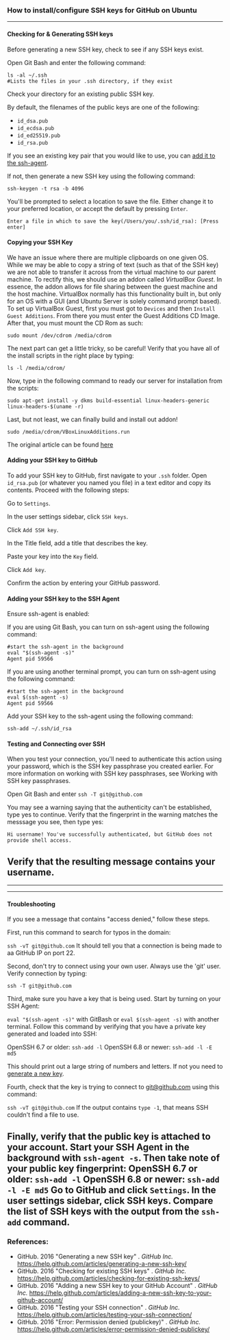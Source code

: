 ### How to install/configure SSH keys for GitHub on Ubuntu
----
#### Checking for & Generating SSH keys
<a name="generate-key"></a>

Before generating a new SSH key,  check to see if any SSH keys exist.

Open Git Bash and enter the following command:

    ls -al ~/.ssh
    #Lists the files in your .ssh directory, if they exist

Check your directory for an existing public SSH key.

By default, the filenames of the public keys are one of the following:

* `id_dsa.pub`
* `id_ecdsa.pub`
* `id_ed25519.pub`
* `id_rsa.pub`

If you see an existing key pair that you would like to use, you can [add it to the ssh-agent](#add-key-to-agent).

If not, then generate a new SSH key using the following command:

    ssh-keygen -t rsa -b 4096

You'll be prompted to select a location to save the file.  Either change it to your preferred location, or accept the default  by pressing `Enter`.

    Enter a file in which to save the key(/Users/you/.ssh/id_rsa): [Press enter]
    
#### Copying your SSH Key

<!-- Should this be a separate article? Seems like the issue of accessing host machine files is a more general issue. -->
We have an issue where there are multiple clipboards on one given OS. While we may be able to copy a string of text (such as that of the SSH key) we are not able to transfer it across from the virtual machine to our parent machine. To rectify this, we should use an addon called *VirtualBox Guest*. In essence, the addon allows for file sharing between the guest machine and the host machine. VirtualBox normally has this functionality built in, but only for an OS with a GUI (and Ubuntu Server is solely command prompt based). To set up VirtualBox Guest, first you must got to `Devices` and then `Install Guest Additions`. From there you must enter the Guest Additions CD Image. After that, you must mount the CD Rom as such:

    sudo mount /dev/cdrom /media/cdrom
    
The next part can get a little tricky, so be careful! Verify that you have all of the install scripts in the right place by typing:

    ls -l /media/cdrom/
    
Now, type in the following command to ready our server for installation from the scripts:

    sudo apt-get install -y dkms build-essential linux-headers-generic linux-headers-$(uname -r)
    
Last, but not least, we can finally build and install out addon!

    sudo /media/cdrom/VBoxLinuxAdditions.run
    
The original article can be found [here](http://en.ig.ma/notebook/2012/virtualbox-guest-additions-on-ubuntu-server)
#### Adding your SSH key to GitHub

To add your SSH key to GitHub, first navigate to your `.ssh` folder. Open `id_rsa.pub` (or whatever you named you file) in a text editor and copy its contents. Proceed with the following steps:

Go to `Settings`.

In the user settings sidebar, click `SSH keys`.

Click `Add SSH key`.

In the Title field, add a title that describes the key.

Paste your key into the `Key` field.

Click `Add key`.

Confirm the action by entering your GitHub password.


#### Adding your SSH key to the SSH Agent
<a name="add-key-to-agent"></a>

Ensure ssh-agent is enabled:

If you are using Git Bash, you can turn on ssh-agent using the following command:

    #start the ssh-agent in the background
    eval "$(ssh-agent -s)"
    Agent pid 59566

If you are using another terminal prompt, you can turn on ssh-agent using the following command: 

    #start the ssh-agent in the background
    eval $(ssh-agent -s)
    Agent pid 59566

Add your SSH key to the ssh-agent using the following command:

    ssh-add ~/.ssh/id_rsa


#### Testing and Connecting over SSH

When you test your connection, you'll need to authenticate this action using your password, which is the SSH key passphrase you created earlier. For more information on working with SSH key passphrases, see Working with SSH key passphrases.

Open Git Bash and enter `ssh -T git@github.com`

You may see a warning saying that the authenticity can't be established, type yes to continue.
Verify that the fingerprint in the warning matches the messsage you see, then type yes:

```
Hi username! You've successfully authenticated, but GitHub does not
provide shell access.
```
Verify that the resulting message contains your username. 
----
----
----
#### Troubleshooting
If you see a message that contains "access denied," follow these steps.

First, run this command to search for typos in the domain:

`ssh -vT git@github.com`
It should tell you that a connection is being made to aa GitHub IP on port 22.

Second, don't try to connect using your own user. Always use the 'git' user. Verify connection by typing:

`ssh -T git@github.com`

Third, make sure you have a key that is being used. Start by turning on your SSH Agent:

`eval "$(ssh-agent -s)"` with GitBash or `eval $(ssh-agent -s)` with another terminal.
Follow this command by verifying that you have a private key generated and loaded into SSH:

OpenSSH 6.7 or older: `ssh-add -l`
OpenSSH 6.8 or newer: `ssh-add -l -E md5`

This should print out a large string of numbers and letters. If not you need to [generate a new key](#generate-key).

Fourth, check that the key is trying to connect to git@github.com using this command:

`ssh -vT git@github.com`
If the output contains `type -1`, that means SSH couldn't find a file to use.

Finally, verify that the public key is attached to your account.
Start your SSH Agent in the background with `ssh-agent -s`.
Then take note of your public key fingerprint: 
OpenSSH 6.7 or older: `ssh-add -l`
OpenSSH 6.8 or newer: `ssh-add -l -E md5`
Go to GitHub and click `Settings`.
In the user settings sidebar, click SSH keys.
Compare the list of SSH keys with the output from the `ssh-add` command.
----
### References:

* GitHub. 2016 "Generating a new SSH key" . *GitHub Inc.* https://help.github.com/articles/generating-a-new-ssh-key/
* GitHub. 2016 "Checking for existing SSH keys" . *GitHub Inc.* https://help.github.com/articles/checking-for-existing-ssh-keys/
* GitHub. 2016 "Adding a new SSH key to your GitHub Account" . *GitHub Inc.* https://help.github.com/articles/adding-a-new-ssh-key-to-your-github-account/
* GitHub. 2016 "Testing your SSH connection" . *GitHub Inc.* https://help.github.com/articles/testing-your-ssh-connection/
* GitHub. 2016 "Error: Permission denied (publickey)" . *GitHub Inc.* https://help.github.com/articles/error-permission-denied-publickey/
